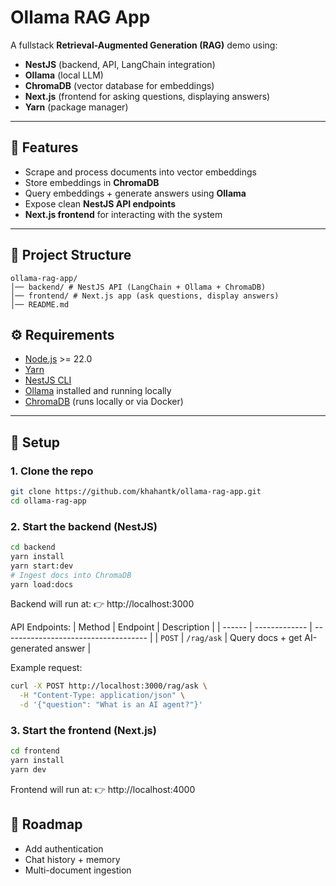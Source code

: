 # Ollama RAG App

A fullstack **Retrieval-Augmented Generation (RAG)** demo using:

- **NestJS** (backend, API, LangChain integration)
- **Ollama** (local LLM)
- **ChromaDB** (vector database for embeddings)
- **Next.js** (frontend for asking questions, displaying answers)
- **Yarn** (package manager)

---

## 🚀 Features

- Scrape and process documents into vector embeddings
- Store embeddings in **ChromaDB**
- Query embeddings + generate answers using **Ollama**
- Expose clean **NestJS API endpoints**
- **Next.js frontend** for interacting with the system

---

## 📂 Project Structure

```
ollama-rag-app/
│── backend/ # NestJS API (LangChain + Ollama + ChromaDB)
│── frontend/ # Next.js app (ask questions, display answers)
│── README.md

```
## ⚙️ Requirements

- [Node.js](https://nodejs.org/) >= 22.0
- [Yarn](https://yarnpkg.com/)
- [NestJS CLI](https://docs.nestjs.com/)
- [Ollama](https://ollama.ai/) installed and running locally
- [ChromaDB](https://www.trychroma.com/) (runs locally or via Docker)

---

## 🔧 Setup

### 1. Clone the repo
```bash
git clone https://github.com/khahantk/ollama-rag-app.git
cd ollama-rag-app
```
### 2. Start the backend (NestJS)
```bash
cd backend
yarn install
yarn start:dev
# Ingest docs into ChromaDB
yarn load:docs 


```
Backend will run at: 👉 http://localhost:3000

API Endpoints:
| Method | Endpoint      | Description                          |
| ------ | ------------- | ------------------------------------ |
| `POST` | `/rag/ask`  | Query docs + get AI-generated answer |

Example request:
```bash
curl -X POST http://localhost:3000/rag/ask \
  -H "Content-Type: application/json" \
  -d '{"question": "What is an AI agent?"}'

```

### 3. Start the frontend (Next.js)
```sh
cd frontend
yarn install
yarn dev

```
Frontend will run at: 👉 http://localhost:4000

## 📖 Roadmap
- Add authentication
- Chat history + memory
- Multi-document ingestion
